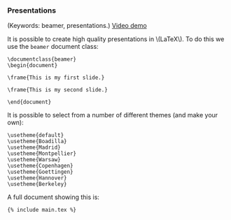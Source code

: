 ### Presentations

(Keywords: beamer, presentations.)
[Video demo](https://www.youtube.com/watch?v=mOChUlrhBuQ)

It is possible to create high quality presentations in \\(LaTeX\\). To do this
we use the `beamer` document class:

```language-latex
\documentclass{beamer}
\begin{document}

\frame{This is my first slide.}

\frame{This is my second slide.}

\end{document}
```

It is possible to select from a number of different themes (and make your own):

```language-latex
\usetheme{default}
\usetheme{Boadilla}
\usetheme{Madrid}
\usetheme{Montpellier}
\usetheme{Warsaw}
\usetheme{Copenhagen}
\usetheme{Goettingen}
\usetheme{Hannover}
\usetheme{Berkeley}
```

A full document showing this is:

```language-latex
{% include main.tex %}
```
